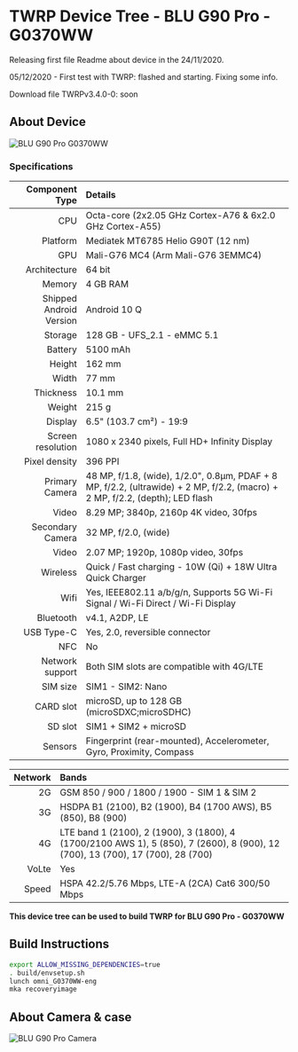 # TWRP Device Tree - BLU G90 Pro - G0370WW
Releasing first file Readme about device in the 24/11/2020.

05/12/2020 - First test with TWRP: flashed and starting. Fixing some info.

Download file TWRPv3.4.0-0: soon

## About Device
![BLU G90 Pro G0370WW](https://fdn2.gsmarena.com/vv/pics/blu/blu-g90-pro-3.jpg)

### Specifications

Component Type | Details
-------:|:-------------------------
CPU     | Octa-core (2x2.05 GHz Cortex-A76 & 6x2.0 GHz Cortex-A55)
Platform | Mediatek MT6785 Helio G90T (12 nm)
GPU     | Mali-G76 MC4 (Arm Mali-G76 3EMMC4)
Architecture | 64 bit
Memory  | 4 GB RAM
Shipped Android Version | 	Android 10 Q
Storage | 128 GB - UFS_2.1 - eMMC 5.1
Battery | 5100 mAh |  9V-2A
Height | 162 mm
Width | 77 mm
Thickness | 10.1 mm
Weight | 215 g
Display | 6.5" (103.7 cm²) - 19:9
Screen resolution | 1080 x 2340 pixels, Full HD+ Infinity Display
Pixel density | 396 PPI
Primary Camera |48 MP, f/1.8, (wide), 1/2.0", 0.8µm, PDAF + 8 MP, f/2.2, (ultrawide) + 2 MP, f/2.2, (macro) + 2 MP, f/2.2, (depth); LED flash
Video | 8.29 MP; 3840p, 2160p 4K video, 30fps
Secondary Camera | 32 MP, f/2.0, (wide)
Video | 2.07 MP; 1920p, 1080p video, 30fps
Wireless | Quick / Fast charging - 10W (Qi) + 18W Ultra Quick Charger
Wifi | Yes, IEEE802.11 a/b/g/n, Supports 5G Wi-Fi Signal / Wi-Fi Direct / Wi-Fi Display
Bluetooth | v4.1, A2DP, LE
USB Type-C | Yes, 2.0, reversible connector
NFC | No
Network support | Both SIM slots are compatible with 4G/LTE
SIM size | SIM1 - SIM2: Nano
CARD slot |	microSD, up to 128 GB (microSDXC;microSDHC)
SD slot |	SIM1 + SIM2 + microSD
Sensors | Fingerprint (rear-mounted), Accelerometer, Gyro, Proximity, Compass

Network | Bands
-------:|:-------------------------
2G | GSM 850 / 900 / 1800 / 1900 - SIM 1 & SIM 2
3G | HSDPA B1 (2100), B2 (1900), B4 (1700 AWS), B5 (850), B8 (900)
4G | LTE band 1 (2100), 2 (1900), 3 (1800), 4 (1700/2100 AWS 1), 5 (850), 7 (2600), 8 (900), 12 (700), 13 (700), 17 (700), 28 (700)
VoLte | Yes
Speed | HSPA 42.2/5.76 Mbps, LTE-A (2CA) Cat6 300/50 Mbps

**This device tree can be used to build TWRP for BLU G90 Pro - G0370WW**


## Build Instructions
```sh
export ALLOW_MISSING_DEPENDENCIES=true
. build/envsetup.sh
lunch omni_G0370WW-eng
mka recoveryimage
```

## About Camera & case
![BLU G90 Pro Camera](https://i.imgur.com/OKVdZ77.jpg)
